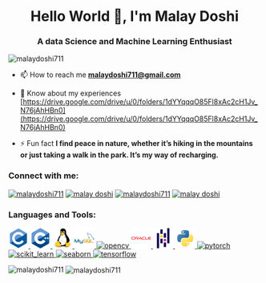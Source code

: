 <h1 align="center">Hello World 👋, I'm Malay Doshi</h1>
<h3 align="center">A data Science and Machine Learning Enthusiast</h3>

<p align="left"> <img src="https://komarev.com/ghpvc/?username=malaydoshi711&label=Profile%20views&color=0e75b6&style=flat" alt="malaydoshi711" /> </p>

- 📫 How to reach me **malaydoshi711@gmail.com**

- 📄 Know about my experiences [https://drive.google.com/drive/u/0/folders/1dYYqqqO85Fl8xAc2cH1Jv_N76jAhHBn0](https://drive.google.com/drive/u/0/folders/1dYYqqqO85Fl8xAc2cH1Jv_N76jAhHBn0)

- ⚡ Fun fact **I find peace in nature, whether it’s hiking in the mountains or just taking a walk in the park. It’s my way of recharging.**

<h3 align="left">Connect with me:</h3>
<p align="left">
<a href="https://twitter.com/malaydoshi711" target="blank"><img align="center" src="https://raw.githubusercontent.com/rahuldkjain/github-profile-readme-generator/master/src/images/icons/Social/twitter.svg" alt="malaydoshi711" height="30" width="40" /></a>
<a href="https://linkedin.com/in/malay doshi" target="blank"><img align="center" src="https://raw.githubusercontent.com/rahuldkjain/github-profile-readme-generator/master/src/images/icons/Social/linked-in-alt.svg" alt="malay doshi" height="30" width="40" /></a>
<a href="https://instagram.com/malaydoshi711" target="blank"><img align="center" src="https://raw.githubusercontent.com/rahuldkjain/github-profile-readme-generator/master/src/images/icons/Social/instagram.svg" alt="malaydoshi711" height="30" width="40" /></a>
<a href="https://www.youtube.com/c/malay doshi" target="blank"><img align="center" src="https://raw.githubusercontent.com/rahuldkjain/github-profile-readme-generator/master/src/images/icons/Social/youtube.svg" alt="malay doshi" height="30" width="40" /></a>
</p>

<h3 align="left">Languages and Tools:</h3>
<p align="left"> <a href="https://www.cprogramming.com/" target="_blank" rel="noreferrer"> <img src="https://raw.githubusercontent.com/devicons/devicon/master/icons/c/c-original.svg" alt="c" width="40" height="40"/> </a> <a href="https://www.w3schools.com/cpp/" target="_blank" rel="noreferrer"> <img src="https://raw.githubusercontent.com/devicons/devicon/master/icons/cplusplus/cplusplus-original.svg" alt="cplusplus" width="40" height="40"/> </a> <a href="https://www.linux.org/" target="_blank" rel="noreferrer"> <img src="https://raw.githubusercontent.com/devicons/devicon/master/icons/linux/linux-original.svg" alt="linux" width="40" height="40"/> </a> <a href="https://www.mysql.com/" target="_blank" rel="noreferrer"> <img src="https://raw.githubusercontent.com/devicons/devicon/master/icons/mysql/mysql-original-wordmark.svg" alt="mysql" width="40" height="40"/> </a> <a href="https://opencv.org/" target="_blank" rel="noreferrer"> <img src="https://www.vectorlogo.zone/logos/opencv/opencv-icon.svg" alt="opencv" width="40" height="40"/> </a> <a href="https://www.oracle.com/" target="_blank" rel="noreferrer"> <img src="https://raw.githubusercontent.com/devicons/devicon/master/icons/oracle/oracle-original.svg" alt="oracle" width="40" height="40"/> </a> <a href="https://pandas.pydata.org/" target="_blank" rel="noreferrer"> <img src="https://raw.githubusercontent.com/devicons/devicon/2ae2a900d2f041da66e950e4d48052658d850630/icons/pandas/pandas-original.svg" alt="pandas" width="40" height="40"/> </a> <a href="https://www.python.org" target="_blank" rel="noreferrer"> <img src="https://raw.githubusercontent.com/devicons/devicon/master/icons/python/python-original.svg" alt="python" width="40" height="40"/> </a> <a href="https://pytorch.org/" target="_blank" rel="noreferrer"> <img src="https://www.vectorlogo.zone/logos/pytorch/pytorch-icon.svg" alt="pytorch" width="40" height="40"/> </a> <a href="https://scikit-learn.org/" target="_blank" rel="noreferrer"> <img src="https://upload.wikimedia.org/wikipedia/commons/0/05/Scikit_learn_logo_small.svg" alt="scikit_learn" width="40" height="40"/> </a> <a href="https://seaborn.pydata.org/" target="_blank" rel="noreferrer"> <img src="https://seaborn.pydata.org/_images/logo-mark-lightbg.svg" alt="seaborn" width="40" height="40"/> </a> <a href="https://www.tensorflow.org" target="_blank" rel="noreferrer"> <img src="https://www.vectorlogo.zone/logos/tensorflow/tensorflow-icon.svg" alt="tensorflow" width="40" height="40"/> </a> </p>

<p><img align="left" src="https://github-readme-stats.vercel.app/api/top-langs?username=malaydoshi711&show_icons=true&locale=en&layout=compact" alt="malaydoshi711" /></p>

<p>&nbsp;<img align="center" src="https://github-readme-stats.vercel.app/api?username=malaydoshi711&show_icons=true&locale=en" alt="malaydoshi711" /></p>
